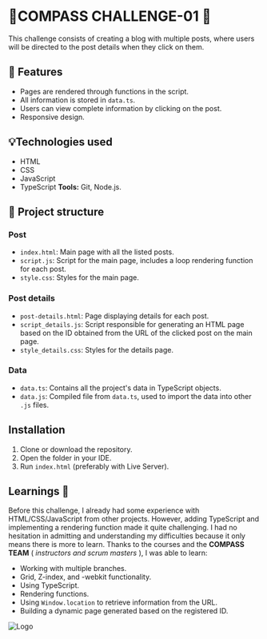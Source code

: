 # 🌟COMPASS CHALLENGE-01 🌟

This challenge consists of creating a blog with multiple posts, where users will be directed to the post details when they click on them.


## 🚀 Features 

- Pages are rendered through functions in the script.
- All information is stored in `data.ts`.
- Users can view complete information by clicking on the post.
- Responsive design.

## 💡Technologies used 

- HTML
- CSS
- JavaScript
- TypeScript
**Tools:** Git, Node.js.

## 📝 Project structure 

### Post
- `index.html`: Main page with all the listed posts.
- `script.js`: Script for the main page, includes a loop rendering function for each post.
- `style.css`: Styles for the main page.

### Post details
- `post-details.html`: Page displaying details for each post.
- `script_details.js`: Script responsible for generating an HTML page based on the ID obtained from the URL of the clicked post on the main page.
- `style_details.css`: Styles for the details page.

### Data
- `data.ts`: Contains all the project's data in TypeScript objects.
- `data.js`: Compiled file from `data.ts`, used to import the data into other `.js` files.

## Installation

1. Clone or download the repository.
2. Open the folder in your IDE.
3. Run `index.html` (preferably with Live Server).

## Learnings 🎯

Before this challenge, I already had some experience with HTML/CSS/JavaScript from other projects. However, adding TypeScript and implementing a rendering function made it quite challenging. I had no hesitation in admitting and understanding my difficulties because it only means there is more to learn. Thanks to the courses and the **COMPASS TEAM** ( _instructors and scrum masters_ ), I was able to learn:

- Working with multiple branches.
- Grid, Z-index, and -webkit functionality.
- Using TypeScript.
- Rendering functions.
- Using `Window.location` to retrieve information from the URL.
- Building a dynamic page generated based on the registered ID.

![Logo](https://media.licdn.com/dms/image/C4D16AQHcLRJHFGjGMQ/profile-displaybackgroundimage-shrink_200_800/0/1658870840588?e=2147483647&v=beta&t=IPwrHFgn1hacAsq8lVU8WSWS_k0g7Oskp7GVVD90YLU)
